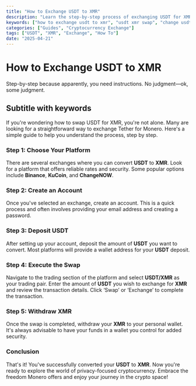 ```yaml
---
title: "How to Exchange USDT to XMR"
description: "Learn the step-by-step process of exchanging USDT for XMR with ease."
keywords: ["how to exchange usdt to xmr", "usdt xmr swap", "change usdt to xmr"]
categories: ["Guides", "Cryptocurrency Exchange"]
tags: ["USDT", "XMR", "Exchange", "How To"]
date: "2025-04-21"
---
```


# How to Exchange USDT to XMR

Step-by-step because apparently, you need instructions. No judgment—ok, some judgment.

## Subtitle with keywords

If you're wondering how to swap USDT for XMR, you're not alone. Many are looking for a straightforward way to exchange Tether for Monero. Here's a simple guide to help you understand the process, step by step.

### Step 1: Choose Your Platform

There are several exchanges where you can convert **USDT** to **XMR**. Look for a platform that offers reliable rates and security. Some popular options include **Binance**, **KuCoin**, and **ChangeNOW**.

### Step 2: Create an Account

Once you've selected an exchange, create an account. This is a quick process and often involves providing your email address and creating a password.

### Step 3: Deposit USDT

After setting up your account, deposit the amount of **USDT** you want to convert. Most platforms will provide a wallet address for your **USDT** deposit.

### Step 4: Execute the Swap

Navigate to the trading section of the platform and select **USDT/XMR** as your trading pair. Enter the amount of **USDT** you wish to exchange for **XMR** and review the transaction details. Click ‘Swap’ or ‘Exchange’ to complete the transaction.

### Step 5: Withdraw XMR

Once the swap is completed, withdraw your **XMR** to your personal wallet. It's always advisable to have your funds in a wallet you control for added security.

### Conclusion

That's it! You've successfully converted your **USDT** to **XMR**. Now you're ready to explore the world of privacy-focused cryptocurrency. Embrace the freedom Monero offers and enjoy your journey in the crypto space!